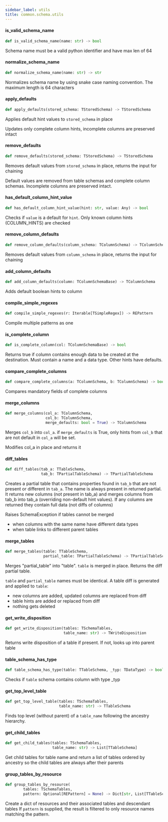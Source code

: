 ```yaml
---
sidebar_label: utils
title: common.schema.utils
---
```


#### is\_valid\_schema\_name

```python
def is_valid_schema_name(name: str) -> bool
```

Schema name must be a valid python identifier and have max len of 64

#### normalize\_schema\_name

```python
def normalize_schema_name(name: str) -> str
```

Normalizes schema name by using snake case naming convention. The maximum length is 64 characters

#### apply\_defaults

```python
def apply_defaults(stored_schema: TStoredSchema) -> TStoredSchema
```

Applies default hint values to `stored_schema` in place

Updates only complete column hints, incomplete columns are preserved intact

#### remove\_defaults

```python
def remove_defaults(stored_schema: TStoredSchema) -> TStoredSchema
```

Removes default values from `stored_schema` in place, returns the input for chaining

Default values are removed from table schemas and complete column schemas. Incomplete columns are preserved intact.

#### has\_default\_column\_hint\_value

```python
def has_default_column_hint_value(hint: str, value: Any) -> bool
```

Checks if `value` is a default for `hint`. Only known column hints (COLUMN_HINTS) are checked

#### remove\_column\_defaults

```python
def remove_column_defaults(column_schema: TColumnSchema) -> TColumnSchema
```

Removes default values from `column_schema` in place, returns the input for chaining

#### add\_column\_defaults

```python
def add_column_defaults(column: TColumnSchemaBase) -> TColumnSchema
```

Adds default boolean hints to column

#### compile\_simple\_regexes

```python
def compile_simple_regexes(r: Iterable[TSimpleRegex]) -> REPattern
```

Compile multiple patterns as one

#### is\_complete\_column

```python
def is_complete_column(col: TColumnSchemaBase) -> bool
```

Returns true if column contains enough data to be created at the destination. Must contain a name and a data type. Other hints have defaults.

#### compare\_complete\_columns

```python
def compare_complete_columns(a: TColumnSchema, b: TColumnSchema) -> bool
```

Compares mandatory fields of complete columns

#### merge\_columns

```python
def merge_columns(col_a: TColumnSchema,
                  col_b: TColumnSchema,
                  merge_defaults: bool = True) -> TColumnSchema
```

Merges `col_b` into `col_a`. if `merge_defaults` is True, only hints from `col_b` that are not default in `col_a` will be set.

Modifies col_a in place and returns it

#### diff\_tables

```python
def diff_tables(tab_a: TTableSchema,
                tab_b: TPartialTableSchema) -> TPartialTableSchema
```

Creates a partial table that contains properties found in `tab_b` that are not present or different in `tab_a`.
The name is always present in returned partial.
It returns new columns (not present in tab_a) and merges columns from tab_b into tab_a (overriding non-default hint values).
If any columns are returned they contain full data (not diffs of columns)

Raises SchemaException if tables cannot be merged
* when columns with the same name  have different data types
* when table links to different parent tables

#### merge\_tables

```python
def merge_tables(table: TTableSchema,
                 partial_table: TPartialTableSchema) -> TPartialTableSchema
```

Merges "partial_table" into "table". `table` is merged in place. Returns the diff partial table.

`table` and `partial_table` names must be identical. A table diff is generated and applied to `table`:
* new columns are added, updated columns are replaced from diff
* table hints are added or replaced from diff
* nothing gets deleted

#### get\_write\_disposition

```python
def get_write_disposition(tables: TSchemaTables,
                          table_name: str) -> TWriteDisposition
```

Returns write disposition of a table if present. If not, looks up into parent table

#### table\_schema\_has\_type

```python
def table_schema_has_type(table: TTableSchema, _typ: TDataType) -> bool
```

Checks if `table` schema contains column with type _typ

#### get\_top\_level\_table

```python
def get_top_level_table(tables: TSchemaTables,
                        table_name: str) -> TTableSchema
```

Finds top level (without parent) of a `table_name` following the ancestry hierarchy.

#### get\_child\_tables

```python
def get_child_tables(tables: TSchemaTables,
                     table_name: str) -> List[TTableSchema]
```

Get child tables for table name and return a list of tables ordered by ancestry so the child tables are always after their parents

#### group\_tables\_by\_resource

```python
def group_tables_by_resource(
        tables: TSchemaTables,
        pattern: Optional[REPattern] = None) -> Dict[str, List[TTableSchema]]
```

Create a dict of resources and their associated tables and descendant tables
If `pattern` is supplied, the result is filtered to only resource names matching the pattern.

